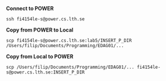 **Connect to POWER**
```
ssh fi4154le-s@power.cs.lth.se
```

**Copy from POWER to Local**
```
scp fi4154le-s@power.cs.lth.se:lab5/INSERT_P_DIR  /Users/filip/Documents/Programming/EDAG01/...
```

**Copy from Local to POWER**
```
scp /Users/filip/Documents/Programming/EDAG01/... fi4154le-s@power.cs.lth.se:INSERT_P_DIR 
```